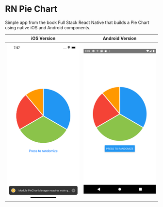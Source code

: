 # RN Pie Chart

Simple app from the book Full Stack React Native that builds a Pie Chart using native iOS and Android components. 

iOS Version | Android Version
-- | --
<img src="assets/iOS.png" width="300">|<img src="assets/android.png" width="300"/>
